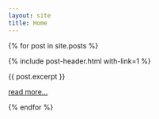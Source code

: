 ```yaml
---
layout: site
title: Home
---
```


{% for post in site.posts %}

{% include post-header.html with-link=1 %}

<div class="post-excerpt">
    {{ post.excerpt }}
    <p><a href="{{ post.url }}">read more...</a></p>
</div>

{% endfor %}
